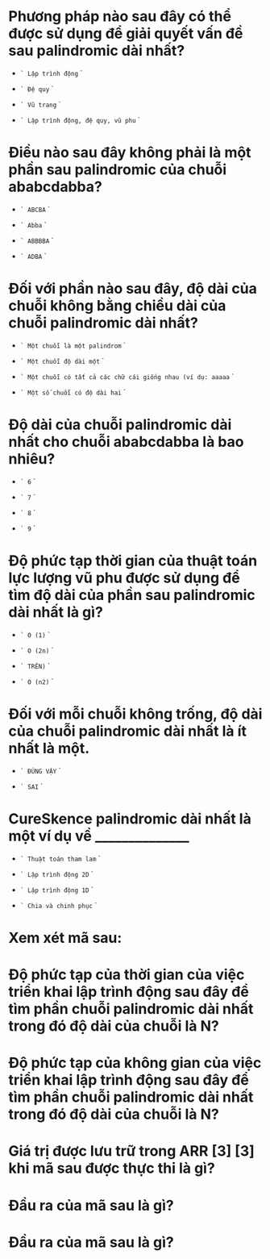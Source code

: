 # Phương pháp nào sau đây có thể được sử dụng để giải quyết vấn đề sau palindromic dài nhất?

- `` `
  Lập trình động
  `` `

- `` `
  Đệ quy
  `` `

- `` `
  Vũ trang
  `` `

* `` `
  Lập trình động, đệ quy, vũ phu
  `` `

# Điều nào sau đây không phải là một phần sau palindromic của chuỗi ababcdabba?

- `` `
  ABCBA
  `` `

- `` `
  Abba
  `` `

- `` `
  ABBBBA
  `` `

* `` `
  ADBA
  `` `

# Đối với phần nào sau đây, độ dài của chuỗi không bằng chiều dài của chuỗi palindromic dài nhất?

- `` `
  Một chuỗi là một palindrom
  `` `

- `` `
  Một chuỗi độ dài một
  `` `

- `` `
  Một chuỗi có tất cả các chữ cái giống nhau (ví dụ: aaaaa
  `` `

* `` `
  Một số chuỗi có độ dài hai
  `` `

# Độ dài của chuỗi palindromic dài nhất cho chuỗi ababcdabba là bao nhiêu?

- `` `
  6
  `` `

* `` `
  7
  `` `

- `` `
  8
  `` `

- `` `
  9
  `` `

# Độ phức tạp thời gian của thuật toán lực lượng vũ phu được sử dụng để tìm độ dài của phần sau palindromic dài nhất là gì?

- `` `
  O (1)
  `` `

* `` `
  O (2n)
  `` `

- `` `
  TRÊN)
  `` `

- `` `
  O (n2)
  `` `

# Đối với mỗi chuỗi không trống, độ dài của chuỗi palindromic dài nhất là ít nhất là một.

* `` `
  ĐÚNG VẬY
  `` `

- `` `
  SAI
  `` `

# CureSkence palindromic dài nhất là một ví dụ về ______________

- `` `
  Thuật toán tham lam
  `` `

* `` `
  Lập trình động 2D
  `` `

- `` `
  Lập trình động 1D
  `` `

- `` `
  Chia và chinh phục
  `` `

# Xem xét mã sau:

# Độ phức tạp của thời gian của việc triển khai lập trình động sau đây để tìm phần chuỗi palindromic dài nhất trong đó độ dài của chuỗi là N?

# Độ phức tạp của không gian của việc triển khai lập trình động sau đây để tìm phần chuỗi palindromic dài nhất trong đó độ dài của chuỗi là N?

# Giá trị được lưu trữ trong ARR [3] [3] khi mã sau được thực thi là gì?

# Đầu ra của mã sau là gì?

# Đầu ra của mã sau là gì?
